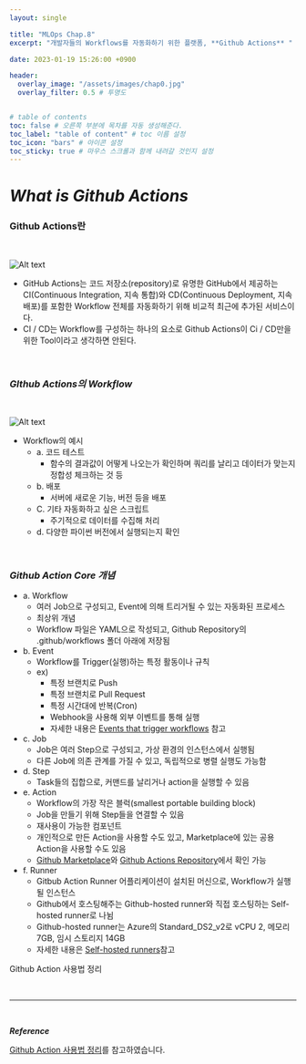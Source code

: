 ```yaml
---
layout: single

title: "MLOps Chap.8"
excerpt: "개발자들의 Workflows를 자동화하기 위한 플랫폼, **Github Actions** "

date: 2023-01-19 15:26:00 +0900

header:
  overlay_image: "/assets/images/chap0.jpg"
  overlay_filter: 0.5 # 투명도


# table of contents
toc: false # 오른쪽 부분에 목차를 자동 생성해준다.
toc_label: "table of content" # toc 이름 설정
toc_icon: "bars" # 아이콘 설정
toc_sticky: true # 마우스 스크롤과 함께 내려갈 것인지 설정
---
```


# ***What is Github Actions***

### **Github Actions란**

</br>

![Alt text](https://i0.wp.com/build5nines.com/wp-content/uploads/2018/01/GitHub-Flow.png)  

* GitHub Actions는 코드 저장소(repository)로 유명한 GitHub에서 제공하는 CI(Continuous Integration, 지속 통합)와 CD(Continuous Deployment, 지속 배포)를 포함한 Workflow 전체를 자동화하기 위해 비교적 최근에 추가된 서비스이다.
* CI / CD는 Workflow를 구성하는 하나의 요소로 Github Actions이 Ci / CD만을 위한 Tool이라고 생각하면 안된다.

<br/>

### ***GIthub Actions의 Workflow***

</br>

 ![Alt text](https://lubus.in/wp-content/uploads/2019/01/lubus-github-actions.png)  

* Workflow의 예시
    * a. 코드 테스트
        * 함수의 결과값이 어떻게 나오는가 확인하며 쿼리를 날리고 데이터가 맞는지 정합성 체크하는 것 등
    * b. 배포
        * 서버에 새로운 기능, 버전 등을 배포
    * C. 기타 자동화하고 싶은 스크립트
        * 주기적으로 데이터를 수집해 처리
    * d. 다양한 파이썬 버전에서 실행되는지 확인

<br/>

### ***Github Action Core 개념***

* a. Workflow
    * 여러 Job으로 구성되고, Event에 의해 트리거될 수 있는 자동화된 프로세스
    * 최상위 개념
    * Workflow 파일은 YAML으로 작성되고, Github Repository의 .github/workflows 폴더 아래에 저장됨
* b. Event
    * Workflow를 Trigger(실행)하는 특정 활동이나 규칙
    * ex)
        * 특정 브랜치로 Push
        * 특정 브랜치로 Pull Request
        * 특정 시간대에 반복(Cron)
        * Webhook을 사용해 외부 이벤트를 통해 실행
        * 자세한 내용은 [Events that trigger workflows][Events that trigger workflows] 참고
* c. Job
    * Job은 여러 Step으로 구성되고, 가상 환경의 인스턴스에서 실행됨
    * 다른 Job에 의존 관계를 가질 수 있고, 독립적으로 병렬 실행도 가능함
* d. Step
    * Task들의 집합으로, 커맨드를 날리거나 action을 실행할 수 있음
* e. Action
    * Workflow의 가장 작은 블럭(smallest portable building block)
    * Job을 만들기 위해 Step들을 연결할 수 있음
    * 재사용이 가능한 컴포넌트
    * 개인적으로 만든 Action을 사용할 수도 있고, Marketplace에 있는 공용 Action을 사용할 수도 있음
    * [Github Marketplace][Github Marketplace]와 [Github Actions Repository][Github Actions Repository]에서 확인 가능
* f. Runner
    * Gitbub Action Runner 어플리케이션이 설치된 머신으로, Workflow가 실행될 인스턴스
    * Github에서 호스팅해주는 Github-hosted runner와 직접 호스팅하는 Self-hosted runner로 나뉨
    * Github-hosted runner는 Azure의 Standard_DS2_v2로 vCPU 2, 메모리 7GB, 임시 스토리지 14GB
    * 자세한 내용은 [Self-hosted runners][Self-hosted runners]참고

Github Action 사용법 정리

<br/>

***

<br/>

***Reference***

[Github Action 사용법 정리][Github Action 사용법 정리]를 참고하였습니다.

[Events that trigger workflows]: https://docs.github.com/en/actions/using-workflows/events-that-trigger-workflows#external-events-repository_dispatch
[Github Marketplace]: https://github.com/marketplace?type=actions
[Github Actions Repository]: https://github.com/actions/events-that-trigger-workflows#external-events-repository_dispatch
[Self-hosted runners]: https://docs.github.com/en/actions/hosting-your-own-runners/adding-self-hosted-runners
[Github Action 사용법 정리]: https://zzsza.github.io/development/2020/06/06/github-action/